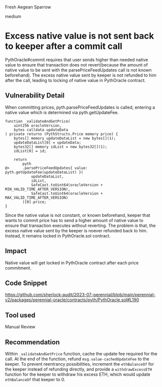 Fresh Aegean Sparrow

medium

# Excess native value is not sent back to keeper after a commit call

PythOracle#commit requires that user sends higher than needed native value to ensure that transaction does not revert(because the amount of native value to be sent with the parsePriceFeedUpdates call is not known beforehand).
The excess native value sent by keeper is not refunded to him after the call, leading to locking of native value in PythOracle contract.

## Vulnerability Detail
When committing prices, pyth.parsePriceFeedUpdates is called, entering a native value which is determined via pyth.getUpdateFee.

```solidity
function _validateAndGetPrice(
    uint256 oracleVersion,
    bytes calldata updateData
) private returns (PythStructs.Price memory price) {
    bytes[] memory updateDataList = new bytes[](1);
    updateDataList[0] = updateData;
    bytes32[] memory idList = new bytes32[](1);
    idList[0] = id;

    return
        pyth
@>      .parsePriceFeedUpdates{ value: pyth.getUpdateFee(updateDataList) }(
            updateDataList,
            idList,
            SafeCast.toUint64(oracleVersion + MIN_VALID_TIME_AFTER_VERSION),
            SafeCast.toUint64(oracleVersion + MAX_VALID_TIME_AFTER_VERSION)
        )[0].price;
}
```

Since the native value is not constant, or known beforehand, keeper that wants to commit price has to send a higher amount of native value to ensure that transaction executes without reverting.
The problem is that, the excess native value sent by the keeper is noever refunded back to him. Instead, it remains locked in PythOracle.sol contract.

## Impact

Native value will get locked in PythOracle contract after each price commitment.

## Code Snippet

https://github.com/sherlock-audit/2023-07-perennial/blob/main/perennial-v2/packages/perennial-oracle/contracts/pyth/PythOracle.sol#L190

## Tool used

Manual Review

## Recommendation

Within `_validateAndGetPrice` function, cache the update fee required for the call.
At the end of the function, refund `msg.value-cachedUpdateFee` to the keeper.
To prevent reentrancy possibilities, increment the `ethBalanceOf` for the keeper instead of refunding directly, and provide a `withdrawExcessETH` function for the keeper to withdraw his excess ETH, which would update `ethBalanceOf` that keeper to 0.